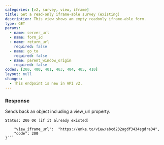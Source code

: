 ```yaml
---
categories: [v2, survey, view, iframe]
title: Get a read-only iframe-able survey (existing)
description: This view shows an empty readonly iframe-able form.
type: GET
params: 
  - name: server_url 
  - name: form_id
  - name: return_url
    required: false
  - name: go_to
    required: false
  - name: parent_window_origin
    required: false
codes: [200, 400, 401, 403, 404, 405, 410]
layout: null
changes: 
  - This endpoint is new in API v2.
---
```


### Response

Sends back an object including a view_url property.

```Status: 200 OK (if it already existed)```
```{
    "view_iframe_url":  "https://enke.to/view/abcd232agdf3434sgdra34",
    "code": 200
}```
